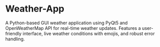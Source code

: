 # Weather-App
A Python-based GUI weather application using PyQt5 and OpenWeatherMap API for real-time weather updates. Features a user-friendly interface, live weather conditions with emojis, and robust error handling.
